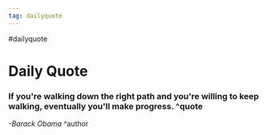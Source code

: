 ```yaml
---
tag: dailyquote
---
```


#dailyquote

# Daily Quote

### If you're walking down the right path and you're willing to keep walking, eventually you'll make progress. ^quote
*-Barack Obama* ^author
